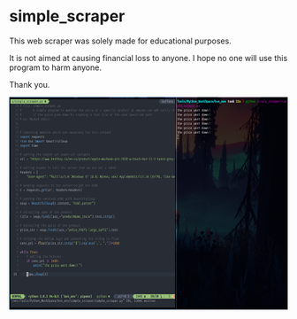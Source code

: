 # simple_scraper

This web scraper was solely made for educational purposes.

It is not aimed at causing financial loss to anyone. I hope no one will use this program to harm anyone.

Thank you.

<img src= "https://raw.githubusercontent.com/Mesbah214/simple_scraper/master/screenshots/2020-07-08-%4000-37-54.png" width="683" height="384" />
